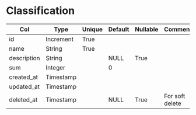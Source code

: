 # Classification

| Col | Type | Unique | Default | Nullable | Comment |
| --- | --- | --- | --- | --- | --- |
| id | Increment | True | | | |
| name | String | True | | | |
| description | String | | NULL | True | |
| sum | Integer | | 0 | | |
| created_at | Timestamp | | | | |
| updated_at | Timestamp | | | | |
| deleted_at | Timestamp | | NULL | True | For soft delete |
